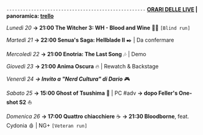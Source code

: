 <code>---------------------------------------------------</code>
<b><u>ORARI DELLE LIVE</u> | panoramica: <a href="https://trello.com/b/iKwdSGf3/sabaku">trello</a></b>

<i>Lunedì 20</i>
<b>→ 21:00 The Witcher 3: WH - Blood and Wine</b> 🧛‍♂️ <code>[Blind run]</code>

<i>Martedì 21</i>
<b>→ 22:00 Senua's Saga: Hellblade II</b> ✒️ | Da confermare

<i>Mercoledì 22</i>
<b>→ 21:00 Enotria: The Last Song</b> 🎶 | Demo

<i>Giovedì 23</i>
<b>→ 21:00 Anima Oscura</b> 🔥 | Rewatch & Backstage

<i>Venerdì 24</i>
<i><b>→ Invito a "Nerd Cultura" di Dario</b></i> 🎮

<i>Sabato 25</i>
<b>→ 15:00 Ghost of Tsushima</b> 👻 | PC #adv
<b>→ dopo Feller's One-shot S2</b> ⛵

<i>Domenica 26</i>
<b>→ 17:00 Quattro chiacchiere</b> ☕️
<b>→ 21:30 Bloodborne</b>, feat. Cydonia 🩸 | NG+ <code>[Veteran run]</code>

